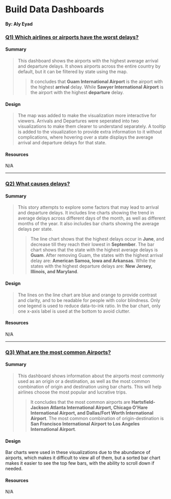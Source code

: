 # Build Data Dashboards

#### By: Aly Eyad

### [Q1) Which airlines or airports have the worst delays?](https://public.tableau.com/app/profile/aly.eyad/viz/ArrivalsandDepartures_16648836361880/MostDelaysperState)

#### Summary

> This dashboard shows the airports with the highest average arrival and departure delays. It shows airports across the entire country by default, but it can be filtered by state using the map.
>> It concludes that **Guam International Airport** is the airport with the highest **arrival** delay. While **Sawyer International Airport** is the airport with the highest **departure** delay.

#### Design

> The map was added to make the visualization more interactive for viewers. Arrivals and Departures were seperated into two visualizations to make them clearer to understand separately.
> A tooltip is added to the visualization to provide extra information to it without complications, where hovering over a state displays the average arrival and departure delays for that state.
#### Resources 

N/A

<hr>

### [Q2) What causes delays?](https://public.tableau.com/app/profile/aly.eyad/viz/FactorscausingDelays/FactorsCausingArrivalandDepartureDelays)

#### Summary

> This story attempts to explore some factors that may lead to arrival and departure delays. It includes line charts showing the trend in average delays across different days of the month, as well as different months of the year. It also includes bar charts showing the average delays per state.
>> The line chart shows that the highest delays occur in **June**, and decrease till they reach their lowest in **September**.
>> The bar chart shows that the state with the highest average delays is **Guam**. After removing Guam, the states with the highest arrival delay are: **American Samoa, Iowa and Arkansas**. While the states with the highest departure delays are: **New Jersey, Illinois, and Maryland**.

#### Design

> The lines on the line chart are blue and orange to provide contrast and clarity, and to be readable for people with color blindness. Only one legend is used to reduce data-to-ink ratio. In the bar chart, only one x-axis label is used at the bottom to avoid clutter.

#### Resources

N/A

<hr>

### [Q3) What are the most common Airports?](https://public.tableau.com/app/profile/aly.eyad/viz/MostCommonAirports/MostCommonAirports)

#### Summary

> This dashboard shows information about the airports most commonly used as an origin or a destination, as well as the most common combination of origin and destination using bar charts. This will help airlines choose the most popular and lucrative trips.
>> It concludes that the most common airports are **Hartsfield-Jackson Atlanta International Airport, Chicago O'Hare International Airport, and Dallas/Fort Worth International Airport**. The most common combination of origin-destination is **San Francisco International Airport to Los Angeles International Airport**.

#### Design

Bar charts were used in these visualizations due to the abundance of airports, which makes it difficult to view all of them, but a sorted bar chart makes it easier to see the top few bars, with the ability to scroll down if needed.

#### Resources

N/A
